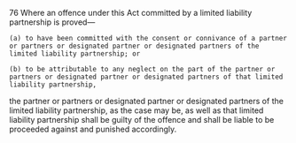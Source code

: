 76
Where an offence under this Act committed by a limited liability partnership is proved—

    (a) to have been committed with the consent or connivance of a partner or partners or designated partner or designated partners of the limited liability partnership; or

    (b) to be attributable to any neglect on the part of the partner or partners or designated partner or designated partners of that limited liability partnership,

the partner or partners or designated partner or designated partners of the limited liability partnership, as the case may be, as well as that limited liability partnership shall be guilty of the offence and shall be liable to be proceeded against and punished accordingly.
